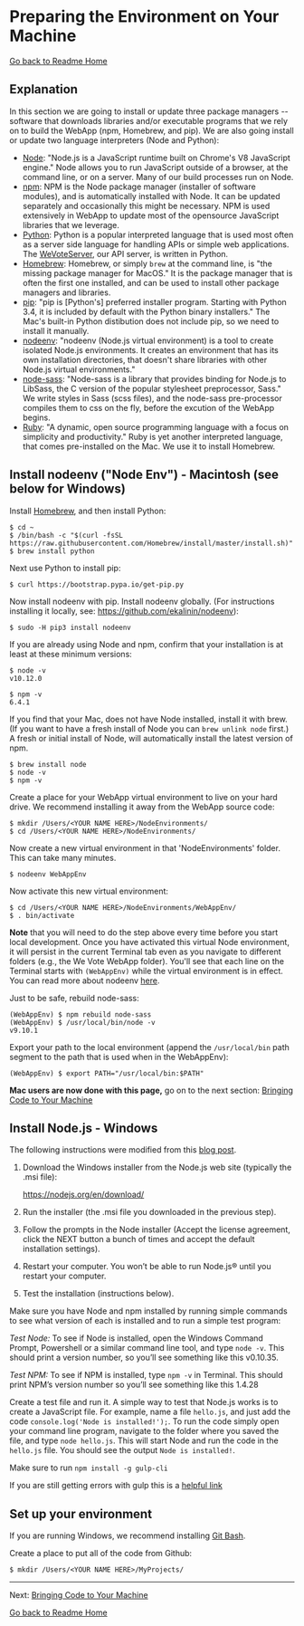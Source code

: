 # Preparing the Environment on Your Machine
[Go back to Readme Home](../../README.md)

## Explanation

In this section we are going to install or update three package managers -- software that downloads libraries and/or executable programs that we rely on to build
the WebApp (npm, Homebrew, and pip).  We are also going install or update two language interpreters (Node and Python):
* [Node](https://nodejs.org/en/): "Node.js is a JavaScript runtime built on Chrome's V8 JavaScript engine."  Node allows you to run JavaScript outside of a browser, 
at the command line, or on a server.  Many of our build processes run on Node.
* [npm](https://www.npmjs.com/): NPM is the Node package manager (installer of software modules), and is automatically installed with Node.  It can be updated separately and occasionally 
this might be necessary.  NPM is used extensively in WebApp to update most of the opensource JavaScript libraries that we leverage.
* [Python](https://www.python.org/): Python is a popular interpreted language that is used most often as a server side language for handling APIs or simple web applications.  The [WeVoteServer](https://github.com/wevote/WeVoteServer), our API server, is written in Python.
* [Homebrew](https://brew.sh/): Homebrew, or simply `brew` at the command line, is "the missing package manager for MacOS."  It is the package manager that is often the
first one installed, and can be used to install other package managers and libraries.
* [pip](https://pip.pypa.io/en/stable/installing/): "pip is [Python's] preferred installer program. Starting with Python 3.4, it is included by default with the Python binary installers." 
The Mac's built-in Python distibution does not include pip, so we need to install it manually.
* [nodeenv](https://github.com/ekalinin/nodeenv): "nodeenv (Node.js virtual environment) is a tool to create isolated Node.js environments.
It creates an environment that has its own installation directories, that doesn't share libraries with other Node.js virtual environments."
* [node-sass](https://github.com/sass/node-sass): "Node-sass is a library that provides binding for Node.js to LibSass, the C version of the popular stylesheet preprocessor, Sass."  We write styles in Sass (scss files), and the node-sass pre-processor compiles them to css on the fly, before the excution of the WebApp begins.
* [Ruby](https://www.ruby-lang.org/en/): "A dynamic, open source programming language with a focus on simplicity and productivity."  Ruby is yet another interpreted language, that comes pre-installed on the Mac.  We use it to install Homebrew.

## Install nodeenv ("Node Env") - Macintosh (see below for Windows)

Install [Homebrew](https://brew.sh/), and then install Python:

    $ cd ~
    $ /bin/bash -c "$(curl -fsSL https://raw.githubusercontent.com/Homebrew/install/master/install.sh)"
    $ brew install python

<!-- This failed on 3 Macs in a row for me, including a new out of the box Mac, let's skip the easy_install option, Steve April 2018 
</* First try to install PIP (a Python based package installer) with easy_install:

    $ cd ~
    $ curl https://bootstrap.pypa.io/ez_setup.py -o - | sudo python
    $ sudo easy_install pip
    
**Don't worry if easy_install fails, we can also install pip with Python:** 

**ONLY do the following step if easy_install didn't work,** -->

Next use Python to install pip:

    $ curl https://bootstrap.pypa.io/get-pip.py

Now install nodeenv with pip. Install nodeenv globally. (For instructions installing it locally, see: https://github.com/ekalinin/nodeenv):

    $ sudo -H pip3 install nodeenv
    
If you are already using Node and npm, confirm that your installation is at least at these minimum
versions:

    $ node -v
    v10.12.0

    $ npm -v
    6.4.1
    
If you find that your Mac, does not have Node installed, install it with brew. (If you want to have
a fresh install of Node you can `brew unlink node` first.)  A fresh or initial install of Node,
will automatically install the latest version of npm.

    $ brew install node
    $ node -v
    $ npm -v

Create a place for your WebApp virtual environment to live on your hard drive. We recommend installing it away from the WebApp source code:

    $ mkdir /Users/<YOUR NAME HERE>/NodeEnvironments/
    $ cd /Users/<YOUR NAME HERE>/NodeEnvironments/

Now create a new virtual environment in that 'NodeEnvironments' folder. This can take many minutes.

    $ nodeenv WebAppEnv

Now activate this new virtual environment:

    $ cd /Users/<YOUR NAME HERE>/NodeEnvironments/WebAppEnv/
    $ . bin/activate

**Note** that you will need to do the step above every time before you start local development. Once you have activated this virtual Node environment, it will persist in the current Terminal tab even as you navigate to different folders (e.g., the We Vote WebApp folder). You'll see that each line on the Terminal starts with `(WebAppEnv)` while the virtual environment is in effect. You can read more about nodeenv [here](https://github.com/ekalinin/nodeenv).

Just to be safe, rebuild node-sass:

    (WebAppEnv) $ npm rebuild node-sass
    (WebAppEnv) $ /usr/local/bin/node -v
    v9.10.1
    
Export your path to the local environment (append the `/usr/local/bin` path segment to the path that is used when in the WebAppEnv):
    
    (WebAppEnv) $ export PATH="/usr/local/bin:$PATH"

**Mac users are now done with this page,** go on to the next section: [Bringing Code to Your Machine](CLONING_CODE.md)


## Install Node.js - Windows

The following instructions were modified from this [blog post](http://blog.teamtreehouse.com/install-node-js-npm-windows).

1. Download the Windows installer from the Node.js web site (typically the .msi file):

     https://nodejs.org/en/download/
     
2. Run the installer (the .msi file you downloaded in the previous step).

3. Follow the prompts in the Node installer (Accept the license agreement, click the NEXT button a bunch of times and accept the default installation settings).

4. Restart your computer. You won’t be able to run Node.js® until you restart your computer.

5. Test the installation (instructions below).

Make sure you have Node and npm installed by running simple commands to see what version of each is installed and to run a simple test program:

*Test Node:* To see if Node is installed, open the Windows Command Prompt, Powershell or a similar command line tool, and type `node -v`. This should print a version number, so you’ll see something like this v0.10.35.

*Test NPM:* To see if NPM is installed, type `npm -v` in Terminal. This should print NPM’s version number so you’ll see something like this 1.4.28

Create a test file and run it. A simple way to test that Node.js works is to create a JavaScript file. For example, name a file `hello.js`, and just add the code `console.log('Node is installed!');`. To run the code simply open your command line program, navigate to the folder where you saved the file, and type `node hello.js`. This will start Node and run the code in the `hello.js` file. You should see the output `Node is installed!`.


Make sure to run `npm install -g gulp-cli` 

If you are still getting errors with gulp this is a [helpful link](https://stackoverflow.com/questions/24027551/gulp-command-not-found-error-after-installing-gulp)

## Set up your environment

If you are running Windows, we recommend installing [Git Bash](https://git-scm.com/downloads).

Create a place to put all of the code from Github:

    $ mkdir /Users/<YOUR NAME HERE>/MyProjects/

---

Next: [Bringing Code to Your Machine](CLONING_CODE.md)

[Go back to Readme Home](../../README.md)

